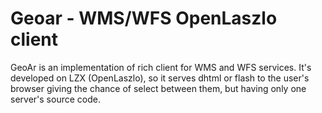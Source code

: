 Geoar - WMS/WFS OpenLaszlo client
==================================

GeoAr is an implementation of rich client for WMS and WFS services. It's developed on LZX (OpenLaszlo), so it serves dhtml or flash to the user's browser giving the chance of select between them, but having only one server's source code.